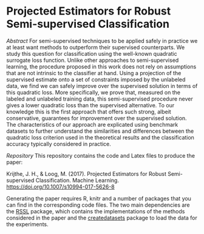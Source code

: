 # Projected Estimators for Robust Semi-supervised Classification

*Abstract*
For semi-supervised techniques to be applied safely in practice we at least want methods to outperform their supervised counterparts. We study this question for classification using the well-known quadratic surrogate loss function. Unlike other approaches to semi-supervised learning, the procedure proposed in this work does not rely on assumptions that are not intrinsic to the classifier at hand. Using a projection of the supervised estimate onto a set of constraints imposed by the unlabeled data, we find we can safely improve over the supervised solution in terms of this quadratic loss. More specifically, we prove that, measured on the labeled and unlabeled training data, this semi-supervised procedure never gives a lower quadratic loss than the supervised alternative. To our knowledge this is the first approach that offers such strong, albeit conservative, guarantees for improvement over the supervised solution. The characteristics of our approach are explicated using benchmark datasets to further understand the similarities and differences between the quadratic loss criterion used in the theoretical results and the classification accuracy typically considered in practice.

*Repository*
This repository contains the code and Latex files to produce the paper:

Krijthe, J. H., & Loog, M. (2017). Projected Estimators for Robust Semi-supervised Classification. Machine Learning. https://doi.org/10.1007/s10994-017-5626-8

Generating the paper requires R, knitr and a number of packages that you can find in the corresponding code files. The two main dependencies are the [RSSL](www.github.com/jkrijthe/RSSL) package, which contains the implementations of the methods considered in the paper and the [createdatasets](www.github.com/jkrijthe/createdatasets) package to load the data for the experiments.